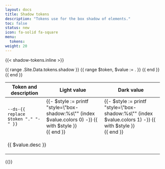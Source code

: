 ```yaml
---
layout: docs
title: Shadow tokens
description: "Tokens use for the box shadow of elements."
toc: false
status: new
icon: fa-solid fa-square
menu:
  tokens:
weight: 20
---
```


{{< shadow-tokens.inline >}}
<table class="table">
  <thead>
    <tr>
      <th scope="col" class="">Token and description</th>
      <th scope="col" class="text-nowrap bd-w-24">Light value</th>
      <th scope="col" class="text-nowrap bd-w-24">Dark value</th>
    </tr>
  </thead>
  <tbody>
    {{ range .Site.Data.tokens.shadow }}
      {{ range $token, $value := . }}
        <tr>
          <td class="align-top pt-4 border-bottom-0">
            <div class="d-flex flex-column gap-2">
              <div>
                <code class="px-2 d-inline-block">--ds-{{ replace $token "." "-" }}</code>
              </div>
            </div>
          </td>
          <td class="align-top pt-4 border-bottom-0">
            {{- $style := printf "style=\"box-shadow:%s\""  (index $value.colors 0) -}}
            {{ with $style }}
              <div class="d-inline-block bd-w-24 bd-h-6 rounded border" {{ . | safeHTMLAttr }}></div>
            {{ end }}
          </td>
          <td class="align-top pt-4 border-bottom-0">
            {{- $style := printf "style=\"box-shadow:%s\""  (index $value.colors 1) -}}
            {{ with $style }}
              <div class="d-inline-block bd-w-24 bd-h-6 rounded border" {{ . | safeHTMLAttr }}></div>
            {{ end }}
          </td>
        </tr>
        <tr>
        <td class="pb-4" colspan="3">
          <p class="mb-0">{{ $value.desc }}</p>
        </td>
      </tr>
      {{ end }}
    {{ end }}
  </tbody>
</table>
{{</ shadow-tokens.inline >}}
